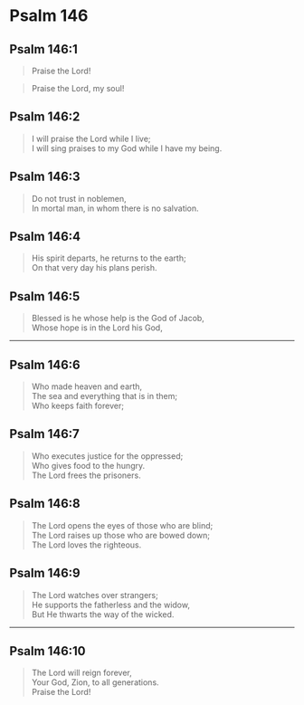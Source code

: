 # Psalm 146

## Psalm 146:1

> Praise the Lord!

> Praise the Lord, my soul!

## Psalm 146:2

> I will praise the Lord while I live;  
> I will sing praises to my God while I have my being.

## Psalm 146:3

> Do not trust in noblemen,  
> In mortal man, in whom there is no salvation.

## Psalm 146:4

> His spirit departs, he returns to the earth;  
> On that very day his plans perish.

## Psalm 146:5

> Blessed is he whose help is the God of Jacob,  
> Whose hope is in the Lord his God,

---

## Psalm 146:6

> Who made heaven and earth,  
> The sea and everything that is in them;  
> Who keeps faith forever;

## Psalm 146:7

> Who executes justice for the oppressed;  
> Who gives food to the hungry.  
> The Lord frees the prisoners.

## Psalm 146:8

> The Lord opens the eyes of those who are blind;  
> The Lord raises up those who are bowed down;  
> The Lord loves the righteous.

## Psalm 146:9

> The Lord watches over strangers;  
> He supports the fatherless and the widow,  
> But He thwarts the way of the wicked.

---

## Psalm 146:10

> The Lord will reign forever,  
> Your God, Zion, to all generations.  
> Praise the Lord!
